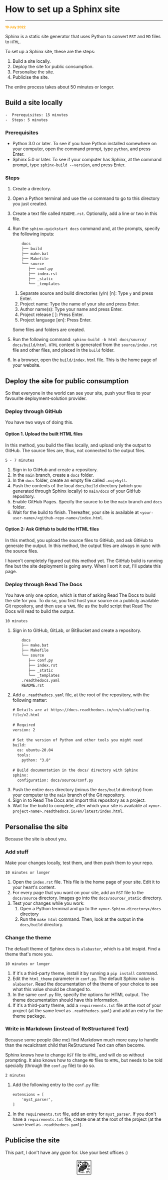 # How to set up a Sphinx site

<hr/>
<p style="font-weight:bold;font-size:75%;color:orange">19 July 2022</p>

Sphinx is a static site generator that uses Python to convert `RST` and `MD` files to `HTML`.

To set up a Sphinx site, these are the steps:

1. Build a site locally.
2. Deploy the site for public consumption.
3. Personalise the site.
4. Publicise the site.

The entire process takes about 50 minutes or longer.

## Build a site locally

```{admonition} Estimated time
-  Prerequisites: 15 minutes
-  Steps: 5 minutes
```
### Prerequisites

- Python 3.0 or later. To see if you have Python installed somewhere on your computer, open the command prompt, type `python`, and press Enter.
- Sphinx 5.0 or later. To see if your computer has Sphinx, at the command prompt, type `sphinx-build --version`, and press Enter.

### Steps

1. Create a directory.
2. Open a Python terminal and use the `cd` command to go to this directory you just created.
3. Create a text file called `README.rst`. Optionally, add a line or two in this file.
4. Run the `sphinx-quickstart docs` command and, at the prompts, specify the following inputs:
    ```{margin} **Auto-generated by Sphinx quickstart**
        docs
        ├── build
        ├── make.bat
        ├── Makefile
        └── source
           ├── conf.py
           ├── index.rst
           ├── _static
           └── _templates
    ```

    1. Separate source and build directories (y/n) [n]: Type `y` and press Enter.
    2. Project name: Type the name of your site and press Enter.
    3. Author name(s): Type your name and press Enter.
    4. Project release [ ]: Press Enter.
    5. Project language [en]: Press Enter.

    Some files and folders are created.

5. Run the following command: `sphinx-build -b html docs/source/ docs/build/html`.
    `HTML` content is generated from the `source/index.rst` file and other files, and placed in the `build` folder.
6. In a browser, open the `build/index.html` file. This is the home page of your website.

## Deploy the site for public consumption

So that everyone in the world can see your site, push your files to your favourite deployment-solution provider.

### Deploy through GitHub

You have two ways of doing this.

#### Option 1. Upload the built HTML files

In this method, you build the files locally, and upload only the output to GitHub. The source files are, thus, not connected to the output files.

```{admonition} Estimated time
5 - 7 minutes
```

1. Sign in to GitHub and create a repository.
2. In the `main` branch, create a `docs` folder.
3. In the `docs` folder, create an empty file called `.nojekyll`.
4. Push the contents of the local `docs/build` directory (which you generated through Sphinx locally) to `main/docs` of your GitHub repository.
5. Enable GitHub Pages. Specify the source to be the `main` branch and `docs` folder.
6. Wait for the build to finish. Thereafter, your site is available at `<your-user-name>/<github-repo-name>/index.html`.

#### Option 2: Ask GitHub to build the HTML files

In this method, you upload the source files to GitHub, and ask GitHub to generate the output. In this method, the output files are always in sync with the source files.

I haven't completely figured out this method yet. The GitHub build is running fine but the site deployment is going awry. When I sort it out, I'll update this page.

### Deploy through Read The Docs

You have only one option, which is that of asking Read The Docs to build the site for you. To do so, you first host your source on a publicly available Git repository, and then use a `YAML` file as the build script that Read The Docs will read to build the output.

```{admonition} Estimated time
10 minutes
```

1. Sign in to GitHub, GitLab, or BitBucket and create a repository.
    ```{margin} **What your repo should contain**
        docs
        ├── make.bat
        ├── Makefile
        └── source
           ├── conf.py
           ├── index.rst
           ├── _static
           └── _templates
        .readthedocs.yaml
        README.rst
    ```
2. Add a `.readthedocs.yaml` file, at the root of the repository, with the following matter:
    ```
    # Details are at https://docs.readthedocs.io/en/stable/config-file/v2.html
    
    # Required
    version: 2
    
    # Set the version of Python and other tools you might need
    build:
      os: ubuntu-20.04
      tools:
        python: "3.8"
    
    # Build documentation in the docs/ directory with Sphinx
    sphinx:
      configuration: docs/source/conf.py
    ```
3. Push the entire `docs` directory (minus the `docs/build` directory) from your computer to the `main` branch of the Git repository.
4. Sign in to Read The Docs and import this repository as a project.
5. Wait for the build to complete, after which your site is available at `<your-project-name>.readthedocs.io/en/latest/index.html`.

## Personalise the site

Because the site is about you.

### Add stuff

Make your changes locally, test them, and then push them to your repo.

```{admonition} Estimated time
10 minutes or longer
```

1. Open the `index.rst` file. This file is the home page of your site. Edit it to your heart's content.
2. For every page that you want on your site, add an `RST` file to the `docs/source` directory. Images go into the `docs/source/_static` directory.
3. Test your changes while you work:
    1. Open a Python terminal and go to the `<your-Sphinx-directory>/docs` directory
    2. Run the `make html` command.
   Then, look at the output in the `docs/build` directory.

### Change the theme

The default theme of Sphinx docs is `alabaster`, which is a bit insipid. Find a theme that's more you.

```{admonition} Estimated time
10 minutes or longer
```

1. If it's a third-party theme, install it by running a `pip install` command.
2. Edit the `html_theme` parameter in `conf.py`. The default Sphinx value is `alabaster`. Read the documentation of the theme of your choice to see what this value should be changed to.
3. In the same `conf.py` file, specify the options for HTML output. The theme documentation should have this information.
4. If it's a third-party theme, add a `requirements.txt` file at the root of your project (at the same level as `.readthedocs.yaml`) and add an entry for the theme package.

### Write in Markdown (instead of ReStructured Text)

Because some people (like me) find Markdown much more easy to handle than the recalcitrant child that ReStructured Text can often become.

Sphinx knows how to change `RST` file to `HTML`, and will do so without prompting. It also knows how to change `MD` files to `HTML`, but needs to be told specially (through the `conf.py` file) to do so.

```{admonition} Estimated time
2 minutes
```

1. Add the following entry to the `conf.py` file:
    ```
    extensions = [
        'myst_parser',
    ]
    ```
2. In the `requirements.txt` file, add an entry for `myst_parser`. If you don't have a `requirements.txt` file, create one at the root of the project (at the same level as `.readthedocs.yaml`).

## Publicise the site

This part, I don't have any _gyan_ for. Use your best offices :) 

<img src="_static/s_1_600.jpg" alt="site logo" style="display: block; margin-left: auto; margin-right: auto; width:10%;">